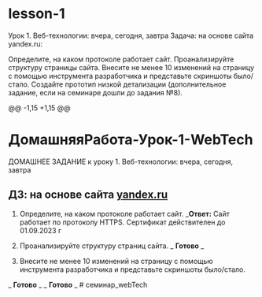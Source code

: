 # lesson-1
Урок 1. Веб-технологии: вчера, сегодня, завтра
Задача: на основе сайта yandex.ru:

Определите, на каком протоколе работает сайт.
Проанализируйте структуру страницы сайта.
Внесите не менее 10 изменений на страницу с помощью инструмента разработчика и представьте скриншоты было/стало.
Создайте прототип низкой детализации (дополнительное задание, если на семинаре дошли до задания №8).




@@ -1,15 +1,15 @@
#  ДомашняяРабота-Урок-1-WebTech
ДОМАШНЕЕ ЗАДАНИЕ к уроку 1. Веб-технологии: вчера, сегодня, завтра
##  ДЗ: на основе сайта [ yandex.ru ](https://yandex.ru/)
1. Определите, на каком протоколе работает сайт.
_**Ответ:** Сайт работает по протоколу HTTPS. Сертификат действителен до 01.09.2023  г 
2. Проанализируйте структуру страниц сайта.
_ **Готово** _

3. Внесите не менее 10 изменений на страницу с помощью инструмента разработчика и представьте скриншоты было/стало.

_ **Готово** _
_ **Готово** _ # семинар_webTech
